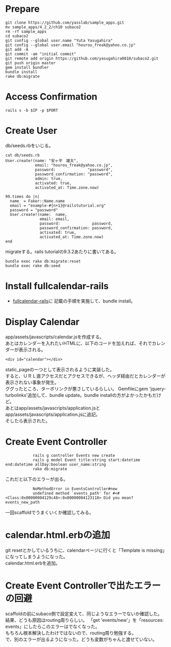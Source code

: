 # Prepare

    git clone https://github.com/yasslab/sample_apps.git
    mv sample_apps/4_2_2/ch10 subaco2
    rm -rf sample_apps
    cd subaco2
    git config --global user.name "Yuta Yasugahira"
    git config --global user.email "hourou_freak@yahoo.co.jp"
    git add -A
    git commit -am "initial commit"
    git remote add origin https://github.com/yasugahira0810/subaco2.git
    git push origin master
    gem install bundler
    bundle install
    rake db:migrate

# Access Confirmation

    rails s -b $IP -p $PORT

# Create User

db/seeds.rbをいじる。

	cat db/seeds.rb 
	User.create!(name: "安ヶ平　雄太",
	             email: "hourou_freak@yahoo.co.jp",
	             password:              "password",
	             password_confirmation: "password",
	             admin: true,
	             activated: true,
	             activated_at: Time.zone.now)
	
	99.times do |n|
	  name  = Faker::Name.name
	  email = "example-#{n+1}@railstutorial.org"
	  password = "password"
	  User.create!(name:  name,
	               email: email,
	               password:              password,
	               password_confirmation: password,
	               activated: true,
	               activated_at: Time.zone.now)
	end

migrateする。rails tutorialの9.3.2あたりに書いてある。

	bundle exec rake db:migrate:reset
	bundle exec rake db:seed

# Install fullcalendar-rails

- [fullcalendar-rails](https://github.com/bokmann/fullcalendar-rails)に  記載の手順を実施して、bundle install。

# Display Calendar

app/assets/javascripts/calendar.jsを作成する。  
あとはカレンダーを入れたいHTMLに、以下のコードを加えれば、それでカレンダーが表示される。

	<div id="calendar"></div>

static_pageの一つとして表示されるように実装した。  
すると、ＵＲＬ直アクセスだとアクセスできるが、ヘッダ経由だとカレンダーが表示されない事象が発生。  
ググったところ、ターボリンクが悪さしているらしい。
Gemfileにgem 'jquery-turbolinks'追加して、bundle update。bundle installの方がよかったかもだけど。  
あとはapp/assets/javascripts/application.jsとapp/assets/javascripts/application.jsに追記。  
そしたら表示された。

# Create Event Controller

                rails g controller Events new create
                rails g model Event title:string start:datetime end:datetime allDay:boolean user_name:string
                rake db:migrate

これだと以下のエラーが出る。

                NoMethodError in EventsController#new
                undefined method `events_path' for #<#<Class:0x00000004129c48>:0x00000004123118> Did you mean? events_new_path

一回scaffoldでうまくいくか確認してみる。

# calendar.html.erbの追加

git resetとかしているうちに、calendarページに行くと「Template is missing」になってしまうようになった。  
calendar.html.erbを追加。

# Create Event Controllerで出たエラーの回避

scaffoldの前にsubaco側で設定変えて、同じようなエラーでないか確認した。  
結果、どうも原因はrouting周りらしい。
「get 'events/new'」を「resources: events」にしたらこのエラーはでなくなった。  
もちろん根本解決したわけではないので、routing周り勉強する。  
で、別のエラーが出るようになった。どうも変数がちゃんと渡せていない。
